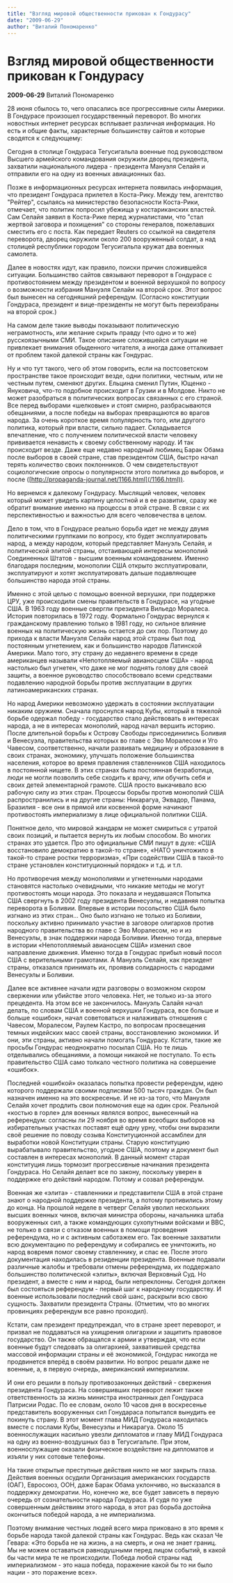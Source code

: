 ```yaml
---
title: "Взгляд мировой общественности прикован к Гондурасу"
date: "2009-06-29"
author: "Виталий Пономаренко"
---
```


# Взгляд мировой общественности прикован к Гондурасу

**2009-06-29** Виталий Пономаренко

28 июня сбылось то, чего опасались все прогрессивные силы Америки. В Гондурасе произошел государственный переворот. Во многих новостных интернет ресурсах всплывает различная информация. Но есть и общие факты, характерные большинству сайтов и которые сводятся к следующему:

Сегодня в столице Гондураса Тегусигальпа военные под руководством Высшего армейского командования окружили дворец президента, захватили национального лидера - президента Мануэля Селайя и отправили его на одну из военных авиационных баз.

Позже в информационных ресурсах интернета появилась информация, что президент Гондураса прилетел в Коста-Рику. Между тем, агентство "Рейтер", ссылаясь на министерство безопасности Коста-Рики, отмечает, что политик попросил убежища у костариканских властей. Сам Селайя заявил в Коста-Рике перед журналистами, что "стал жертвой заговора и похищения" со стороны генералов, пожелавших сместить его с поста. Как передает Reuters со ссылкой на свидетеля переворота, дворец окружили около 200 вооруженный солдат, а над столицей республики городом Тегусигальпа кружат два военных самолета.

Далее в новостях идут, как правило, поиски причин сложившейся ситуации. Большинство сайтов связывают переворот в Гондурасе с противостоянием между президентом и военной верхушкой по вопросу о возможности избрания Мануэля Селайи на второй срок. Этот вопрос был вынесен на сегодняшний референдум. (Согласно конституции Гондураса, президент и вице-президенты не могут быть переизбраны на второй срок.)

На самом деле такие выводы показывают политическую неграмотность, или желание скрыть правду (что одно и то же) русскоязычными СМИ. Такое описание сложившейся ситуации не привлекает внимания обыденного читателя, а иногда даже отталкивает от проблем такой далекой страны как Гондурас.

Ну и что тут такого, чего об этом говорить, если на постсоветском пространстве такое происходит везде, одни политики, честным, или не честным путем, сменяют других. Ельцина сменил Путин, Ющенко - Януковича, что-то подобное происходит в Грузии и в Молдове. Никто не может разобраться в политических вопросах связанных с его страной. Все перед выборами «шелковые» и стоят смирно, разбрасываются обещаниями, а после победы на выборах превращаются во врагов народа. За очень короткое время популярность того, или другого политика, который при власти, сильно падает. Складывается впечатление, что с получением политической власти человеку прививается ненависть к своему собственному народу. И так происходит везде. Даже еще недавно народный любимец Барак Обама после выборов в своей стране, став президентом США, быстро начал терять количество своих поклонников. О чем свидетельствуют социологические опросы о популярности этого политика до выборов, и после ([http://propaganda-journal.net/1166.html](/1166.html)).

Но вернемся к далекому Гондурасу. Мыслящий человек, человек который может увидеть картину целостной и в ее развитии, сразу же обратит внимание именно на процессы в этой стране. В связи с их перспективностью и важностью для всего человечества в целом.

Дело в том, что в Гондурасе реально борьба идет не между двумя политическими группками по вопросу, кто будет эксплуатировать народ, а между народом, который представляет Мануэль Селайя, и политической элитой страны, отстаивающей интересы монополий Соединенных Штатов - высшим военным командованием. Именно благодаря последним, монополии США открыто эксплуатировали, эксплуатируют и хотят эксплуатировать дальше подавляющее большинство народа этой страны.

Именно с этой целью с помощью военной верхушки, при поддержке ЦРУ, уже происходили смены правительств в Гондурасе, на угодные США. В 1963 году военные свергли президента Вильедо Моралеса. История повторилась в 1972 году. Формально Гондурас вернулся к гражданскому правлению только в 1981 году, но сильное влияние военных на политическую жизнь остается до сих пор. Поэтому до прихода к власти Мануэля Селайи народ этой страны был под постоянным угнетением, как и большинство народов Латинской Америки. Мало того, эту страну до недавнего времени в среде американцев называли «Непотопляемый авианосцем США» - народ настолько был угнетен, что даже не мог поднять голову для своей защиты, а военное руководство способствовало всеми средствами подавлению народной борьбы против эксплуатации в других латиноамериканских странах.

Но народ Америки невозможно удержать в состоянии эксплуатации никаким оружием. Сначала проснулся народ Кубы, который в тяжелой борьбе одержал победу - государство стало действовать в интересах народа, а не в интересах монополий, народ начал вершить историю. После длительной борьбы к Острову Свободы присоединились Боливия и Венесуэла, правительства которых во главе с Эво Моралесом и Уго Чавесом, соответственно, начали развивать медицину и образование в своих странах, экономику, улучшать положение большинства населения, которое во время правления ставленников США находилось в постоянной нищете. В этих странах была постоянная безработица, люди не могли позволить себе сходить к врачу, или обучить себя и своих детей элементарной грамоте. США просто выкачивало всю рабочую силу из этих стран. Процессы борьбы против монополий США распространились и на другие страны: Никарагуа, Эквадор, Панама, Бразилия - все они в прямой или косвенной форме начинают противостоять империализму в лице официальной политики США.

Понятное дело, что мировой жандарм не может смириться с утратой своих позиций, и пытается вернуть их любым способом. Во многих странах это удается. Про это официальные СМИ пишут в духе: «США восстановило демократию в такой-то стране», «НАТО уничтожило в такой-то стране ростки терроризма», «При содействии США в такой-то стране установлен конституционный порядок» и т.д. и т.п.

Но противоречия между монополиями и угнетенными народами становятся настолько очевидными, что никакие методы не могут противостоять мощи народа. Это показала и неудавшаяся Попытка США свергнуть в 2002 году президента Венесуэлы, и недавняя попытка переворота в Боливии. Впервые в истории посольство США было изгнано из этих стран... Оно было изгнано не только из Боливии, поскольку активно принимало участие в заговоре олигархов против народного правительства во главе с Эво Моралесом, но и из Венесуэлы, в знак поддержки народа Боливии. Именно тогда, впервые в истории «Непотопляемый авианосцем США» изменил свое направление движения. Именно тогда в Гондурас прибыл новый посол США с верительными грамотами. А Мануэль Селайя, как президент страны, отказался принимать их, проявив солидарность с народами Венесуэлы и Боливии.

Далее все активнее начали идти разговоры о возможном скором свержении или убийстве этого человека. Нет, не только из-за этого прецедента. На этом все не закончилось. Мануэль Салайя начал делать, по словам США и военной верхушки Гондураса, все больше и больше «ошибок», начал советоваться и налаживать отношения с Чавесом, Моралесом, Раулем Кастро, по вопросам просвещения темных индейских масс своей страны, восстановлению экономики. И они, эти страны, активно начали помогать Гондурасу. Кстати, такие же просьбы Гондурас неоднократно посылал США. Но те лишь отделывались обещаниями, а помощи никакой не поступало. То есть правительство США само толкало честного политика на совершение «ошибок».

Последней «ошибкой» оказалась попытка провести референдум, идею которого поддержали своими подписями 500 тысяч граждан. Он был назначен именно на это воскресенье. И не из-за того, что Мануэля Селайя хочет продлить свои полномочия еще на один срок. Реальной «костью в горле» для военных являлся вопрос, вынесенный на референдум: согласны ли 29 ноября во время всеобщих выборов на избирательных участках поставят ещё одну урну, чтобы они выразили своё решение по поводу созыва Конституционной ассамблеи для выработки новой Конституции страны. Старую конституцию вырабатывало правительство, угодное США, поэтому и документ был составлен в интересах монополий. В данный момент старая конституция лишь тормозит прогрессивные начинания президента Гондураса. Но Селайя делает все по закону, поскольку уверен в поддержке его действий народом. Потому и созвал референдум.

Военная же «элита» - ставленники и представители США в этой стране знают о народной поддержке президента, а потому противились этому до конца. На прошлой неделе в четверг Селайя уволил нескольких высших военных чинов, включая министра обороны, начальника штаба вооруженных сил, а также командующих сухопутными войсками и ВВС, не только в связи с отказом военных в помощи проведения референдума, но и с активным саботажем его. Так военные захватили всю документацию по референдуму и собирались ее уничтожить, но народ вовремя помог своему ставленнику, и спас ее. После этого документация находилась в резиденции президента. Военные подавали различные жалобы и требовали отмены референдума, их поддержало большинство политической «элиты», включая Верховный Суд. Но президент, а вместе с ним и народ, были непреклонны. Сегодня должен был состояться референдум - первый шаг к народному государству. И военные использовали последний свой шанс, раскрыли всю свою сущность. Захватили президента Страны. (Отметим, что во многих провинциях референдум все равно проходил).

Кстати, сам президент предупреждал, что в стране зреет переворот, и призвал не поддаваться на ухищрения олигархии и защитить правовое государство. Он также обращался к армии и утверждая, что если военные будут следовать за олигархией, захватившей средства массовой информации страны и её экономикой, Гондурас никогда не продвинется вперёд в своём развитии. Но вопрос решали даже не военные, а, в первую очередь, американский империализм.

И они его решили в пользу противозаконных действий - свержения президента Гондураса. На совершивших переворот лежит также ответственность за жизнь министра иностранных дел Гондураса Патрисии Родас. По ее словам, около 10 часов дня в воскресенье представитель вооруженных сил Гонудараса попытался вынудить ее покинуть страну. В этот момент глава МИД Гондураса находилась вместе с послами Кубы, Венесуэлы и Никарагуа. Около 15 военнослужащих насильно увезли дипломатов и главу МИД Гондураса на одну из военно-воздушных баз в Тегусигальпе. При этом, военнослужащие оказали физическое воздействие на дипломатов и изъяли у них сотовые телефоны.

На такие открытые преступные действия никто не мог закрыть глаза. Действия военных осудили Организация американских государств (ОАГ), Евросоюз, ООН, даже Барак Обама уклончиво, но высказался в поддержку демократии. Но, конечно же, все будет зависеть в первую очередь от сознательности народа Гондураса. И судя по уже совершенным действиям этого народа, в этот раз борьба достойна окончиться победой народа, а не империализма.

Поэтому внимание честных людей всего мира приковано в это время к борьбе народа такой далекой страны как Гондурас. Ведь как сказал Че Гевара: «Это борьба не на жизнь, а на смерть, и она не знает границ. Мы не можем оставаться равнодушными перед лицом событий, в какой бы части мира те не происходили. Победа любой страны над империализмом - это наша победа, поражение какой бы то ни было нации - это поражение всех».